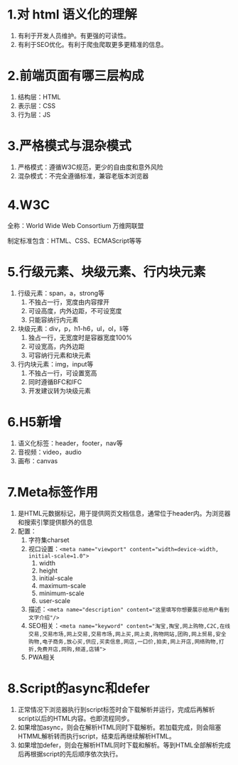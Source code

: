 # 1.对 html 语义化的理解
1. 有利于开发人员维护。有更强的可读性。
2. 有利于SEO优化。有利于爬虫爬取更多更精准的信息。

# 2.前端页面有哪三层构成
1. 结构层：HTML
2. 表示层：CSS
3. 行为层：JS

# 3.严格模式与混杂模式
1. 严格模式：遵循W3C规范，更少的自由度和意外风险
2. 混杂模式：不完全遵循标准，兼容老版本浏览器

# 4.W3C
全称：World Wide Web Consortium 万维网联盟

制定标准包含：HTML、CSS、ECMAScript等等

# 5.行级元素、块级元素、行内块元素
1. 行级元素：span，a，strong等
    1. 不独占一行，宽度由内容撑开
    2. 可设高度，内外边距，不可设宽度
    3. 只能容纳行内元素
2. 块级元素：div，p，h1-h6，ul，ol，li等
    1. 独占一行，无宽度时是容器宽度100%
    2. 可设宽高，内外边距
    3. 可容纳行元素和块元素
3. 行内块元素：img，input等
    1. 不独占一行，可设置宽高
    2. 同时遵循BFC和IFC
    3. 开发建议转为块级元素

# 6.H5新增
1. 语义化标签：header，footer，nav等
2. 音视频：video，audio
3. 画布：canvas

# 7.Meta标签作用
1. 是HTML元数据标记，用于提供网页文档信息，通常位于header内。为浏览器和搜索引擎提供额外的信息
2. 配置：
    1. 字符集charset
    2. 视口设置：```<meta name="viewport" content="width=device-width, initial-scale=1.0">```
        1. width
        2. height
        3. initial-scale
        4. maximum-scale
        5. minimum-scale
        6. user-scale
    3. 描述：```<meta name="description" content="这里填写你想要展示给用户看到文字介绍"/>```
    4. SEO相关：```<meta name="keyword" content="淘宝,掏宝,网上购物,C2C,在线交易,交易市场,网上交易,交易市场,网上买,网上卖,购物网站,团购,网上贸易,安全购物,电子商务,放心买,供应,买卖信息,网店,一口价,拍卖,网上开店,网络购物,打折,免费开店,网购,频道,店铺">```
    5. PWA相关

# 8.Script的async和defer
1. 正常情况下浏览器执行到script标签时会下载解析并运行，完成后再解析script以后的HTML内容。也即流程同步。
2. 如果增加async，则会在解析HTML同时下载解析。若加载完成，则会阻塞HTMML解析转而执行script，结束后再继续解析HTML。
3. 如果增加defer，则会在解析HTML同时下载和解析。等到HTML全部解析完成后再根据script的先后顺序依次执行。

